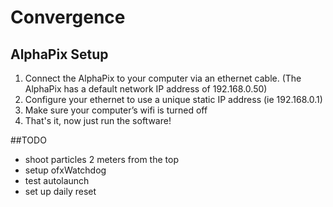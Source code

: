 # Convergence

## AlphaPix Setup

1. Connect the AlphaPix to your computer via an ethernet cable. (The AlphaPix has a default network IP address of 192.168.0.50)
2. Configure your ethernet to use a unique static IP address (ie 192.168.0.1)
3. Make sure your computer’s wifi is turned off
4. That's it, now just run the software!

##TODO
- shoot particles 2 meters from the top
- setup ofxWatchdog
- test autolaunch
- set up daily reset